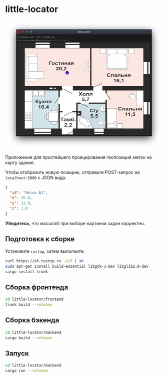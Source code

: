 # little-locator

![Отображение фиолетовой метки](arts/screenshot.png)

Приложение для простейшего проецирования геопозиций меток на карту здания.

Чтобы отобразить новую позицию, отправьте POST-запрос на `localhost:5800` с JSON вида:

```json
{
  "id": "Метка №1",
  "x": 16.0,
  "y": 12.0,
  "z": 1.0
}
```

**Убедитесь,** что масштаб при выборе картинки задан корректно.

## Подготовка к сборке

Установите `rustup`, затем выполните:

```bash
curl https://sh.rustup.rs -sSf | sh
sudo apt-get install build-essential libgtk-3-dev libglib2.0-dev
cargo install trunk
```

## Сборка фронтенда

```bash
cd little-locator/frontend
trunk build --release
```

## Сборка бэкенда

```bash
cd little-locator/backend
cargo build --release
```

## Запуск

```bash
cd little-locator/backend
cargo run --release
```
